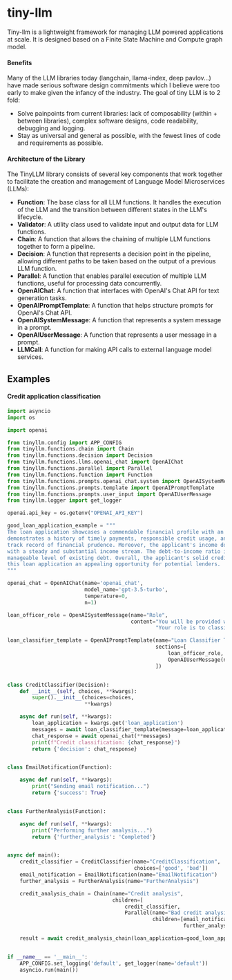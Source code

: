 # tiny-llm
Tiny-llm is a lightweight framework for managing LLM powered applications at scale. It is designed based on a Finite State Machine and Compute graph model. 

#### Benefits
Many of the LLM libraries today (langchain, llama-index, deep pavlov...) have made serious software design commitments which I believe were too early to make given the infancy of the industry. The goal of tiny LLM is to 2 fold:
* Solve painpoints from current libraries: lack of composability (within + between libraries), complex software designs, code readability, debugging and logging.
* Stay as universal and general as possible, with the fewest lines of code and requirements as possible.

#### Architecture of the Library
The TinyLLM library consists of several key components that work together to facilitate the creation and management of Language Model Microservices (LLMs):
* **Function**: The base class for all LLM functions. It handles the execution of the LLM and the transition between different states in the LLM's lifecycle.
* **Validator**: A utility class used to validate input and output data for LLM functions.
* **Chain**: A function that allows the chaining of multiple LLM functions together to form a pipeline.
* **Decision**: A function that represents a decision point in the pipeline, allowing different paths to be taken based on the output of a previous LLM function.
* **Parallel**: A function that enables parallel execution of multiple LLM functions, useful for processing data concurrently.
* **OpenAIChat**: A function that interfaces with OpenAI's Chat API for text generation tasks.
* **OpenAIPromptTemplate**: A function that helps structure prompts for OpenAI's Chat API.
* **OpenAISystemMessage**: A function that represents a system message in a prompt.
* **OpenAIUserMessage**: A function that represents a user message in a prompt.
* **LLMCall**: A function for making API calls to external language model services.


## Examples
#### Credit application classification

```python
import asyncio
import os

import openai

from tinyllm.config import APP_CONFIG
from tinyllm.functions.chain import Chain
from tinyllm.functions.decision import Decision
from tinyllm.functions.llms.openai_chat import OpenAIChat
from tinyllm.functions.parallel import Parallel
from tinyllm.functions.function import Function
from tinyllm.functions.prompts.openai_chat.system import OpenAISystemMessage
from tinyllm.functions.prompts.template import OpenAIPromptTemplate
from tinyllm.functions.prompts.user_input import OpenAIUserMessage
from tinyllm.logger import get_logger

openai.api_key = os.getenv("OPENAI_API_KEY")

good_loan_application_example = """
The loan application showcases a commendable financial profile with an excellent credit history. The applicant's credit score
demonstrates a history of timely payments, responsible credit usage, and a low utilization rate, reflecting a consistent
track record of financial prudence. Moreover, the applicant's income documentation reveals a stable employment history
with a steady and substantial income stream. The debt-to-income ratio is well within the acceptable range, indicating a
manageable level of existing debt. Overall, the applicant's solid credit standing and stable financial situation make
this loan application an appealing opportunity for potential lenders.
"""

openai_chat = OpenAIChat(name='openai_chat',
                         model_name='gpt-3.5-turbo',
                         temperature=0,
                         n=1)

loan_officer_role = OpenAISystemMessage(name="Role",
                                        content="You will be provided with a loan application."
                                                "Your role is to classify if as as good or bad. Your output should be one one of these 2 words:[good, bad]")

loan_classifier_template = OpenAIPromptTemplate(name="Loan Classifier Template",
                                                sections=[
                                                    loan_officer_role,
                                                    OpenAIUserMessage(name="name"),
                                                ])


class CreditClassifier(Decision):
    def __init__(self, choices, **kwargs):
        super().__init__(choices=choices,
                         **kwargs)

    async def run(self, **kwargs):
        loan_application = kwargs.get('loan_application')
        messages = await loan_classifier_template(message=loan_application)
        chat_response = await openai_chat(**messages)
        print(f"Credit classification: {chat_response}")
        return {'decision': chat_response}


class EmailNotification(Function):

    async def run(self, **kwargs):
        print("Sending email notification...")
        return {'success': True}


class FurtherAnalysis(Function):

    async def run(self, **kwargs):
        print("Performing further analysis...")
        return {'further_analysis': 'Completed'}


async def main():
    credit_classifier = CreditClassifier(name="CreditClassification",
                                         choices=['good', 'bad'])
    email_notification = EmailNotification(name="EmailNotification")
    further_analysis = FurtherAnalysis(name="FurtherAnalysis")

    credit_analysis_chain = Chain(name="Credit analysis",
                                  children=[
                                      credit_classifier,
                                      Parallel(name="Bad credit analysis",
                                               children=[email_notification,
                                                         further_analysis])])

    result = await credit_analysis_chain(loan_application=good_loan_application_example)


if __name__ == '__main__':
    APP_CONFIG.set_logging('default', get_logger(name='default'))
    asyncio.run(main())
```
